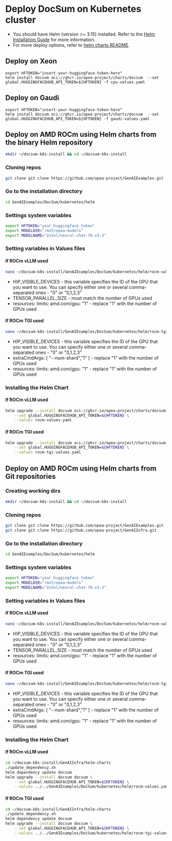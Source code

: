 # Deploy DocSum on Kubernetes cluster

- You should have Helm (version >= 3.15) installed. Refer to the [Helm Installation Guide](https://helm.sh/docs/intro/install/) for more information.
- For more deploy options, refer to [helm charts README](https://github.com/opea-project/GenAIInfra/tree/main/helm-charts#readme).

## Deploy on Xeon

```
export HFTOKEN="insert-your-huggingface-token-here"
helm install docsum oci://ghcr.io/opea-project/charts/docsum  --set global.HUGGINGFACEHUB_API_TOKEN=${HFTOKEN} -f cpu-values.yaml
```

## Deploy on Gaudi

```
export HFTOKEN="insert-your-huggingface-token-here"
helm install docsum oci://ghcr.io/opea-project/charts/docsum  --set global.HUGGINGFACEHUB_API_TOKEN=${HFTOKEN} -f gaudi-values.yaml
```

## Deploy on AMD ROCm using Helm charts from the binary Helm repository

```bash
mkdir ~/docsum-k8s-install && cd ~/docsum-k8s-install
```

### Cloning repos

```bash
git clone git clone https://github.com/opea-project/GenAIExamples.git
```

### Go to the installation directory

```bash
cd GenAIExamples/DocSum/kubernetes/helm
```

### Settings system variables

```bash
export HFTOKEN="your_huggingface_token"
export MODELDIR="/mnt/opea-models"
export MODELNAME="Intel/neural-chat-7b-v3-3"
```

### Setting variables in Values files

#### If ROCm vLLM used
```bash
nano ~/docsum-k8s-install/GenAIExamples/DocSum/kubernetes/helm/rocm-values.yaml
```

- HIP_VISIBLE_DEVICES - this variable specifies the ID of the GPU that you want to use.
  You can specify either one or several comma-separated ones - "0" or "0,1,2,3"
- TENSOR_PARALLEL_SIZE - must match the number of GPUs used
- resources:
  limits:
  amd.com/gpu: "1" - replace "1" with the number of GPUs used

#### If ROCm TGI used

```bash
nano ~/docsum-k8s-install/GenAIExamples/DocSum/kubernetes/helm/rocm-tgi-values.yaml
```

- HIP_VISIBLE_DEVICES - this variable specifies the ID of the GPU that you want to use.
  You can specify either one or several comma-separated ones - "0" or "0,1,2,3"
- extraCmdArgs: [ "--num-shard","1" ] - replace "1" with the number of GPUs used
- resources:
  limits:
  amd.com/gpu: "1" - replace "1" with the number of GPUs used

### Installing the Helm Chart

#### If ROCm vLLM used
```bash
helm upgrade --install docsum oci://ghcr.io/opea-project/charts/docsum \
    --set global.HUGGINGFACEHUB_API_TOKEN=${HFTOKEN} \
    --values rocm-values.yaml
```

#### If ROCm TGI used
```bash
helm upgrade --install docsum oci://ghcr.io/opea-project/charts/docsum \
    --set global.HUGGINGFACEHUB_API_TOKEN=${HFTOKEN} \
    --values rocm-tgi-values.yaml
```

## Deploy on AMD ROCm using Helm charts from Git repositories

### Creating working dirs

```bash
mkdir ~/docsum-k8s-install && cd ~/docsum-k8s-install
```

### Cloning repos

```bash
git clone git clone https://github.com/opea-project/GenAIExamples.git
git clone git clone https://github.com/opea-project/GenAIInfra.git
```

### Go to the installation directory

```bash
cd GenAIExamples/DocSum/kubernetes/helm
```

### Settings system variables

```bash
export HFTOKEN="your_huggingface_token"
export MODELDIR="/mnt/opea-models"
export MODELNAME="Intel/neural-chat-7b-v3-3"
```

### Setting variables in Values files

#### If ROCm vLLM used
```bash
nano ~/docsum-k8s-install/GenAIExamples/DocSum/kubernetes/helm/rocm-values.yaml
```

- HIP_VISIBLE_DEVICES - this variable specifies the ID of the GPU that you want to use. 
You can specify either one or several comma-separated ones - "0" or "0,1,2,3"
- TENSOR_PARALLEL_SIZE - must match the number of GPUs used
- resources:
    limits:
      amd.com/gpu: "1" - replace "1" with the number of GPUs used

#### If ROCm TGI used

```bash
nano ~/docsum-k8s-install/GenAIExamples/DocSum/kubernetes/helm/rocm-tgi-values.yaml
```

- HIP_VISIBLE_DEVICES - this variable specifies the ID of the GPU that you want to use.
  You can specify either one or several comma-separated ones - "0" or "0,1,2,3"
- extraCmdArgs: [ "--num-shard","1" ] - replace "1" with the number of GPUs used
- resources:
    limits:
      amd.com/gpu: "1" - replace "1" with the number of GPUs used

### Installing the Helm Chart

#### If ROCm vLLM used
```bash
cd ~/docsum-k8s-install/GenAIInfra/helm-charts
./update_dependency.sh
helm dependency update docsum
helm upgrade --install docsum docsum \
    --set global.HUGGINGFACEHUB_API_TOKEN=${HFTOKEN} \
    --values ../../GenAIExamples/DocSum/kubernetes/helm/rocm-values.yaml
```

#### If ROCm TGI used
```bash
cd ~/docsum-k8s-install/GenAIInfra/helm-charts
./update_dependency.sh
helm dependency update docsum
helm upgrade --install docsum docsum \
    --set global.HUGGINGFACEHUB_API_TOKEN=${HFTOKEN} \
    --values ../../GenAIExamples/DocSum/kubernetes/helm/rocm-tgi-values.yaml
```


